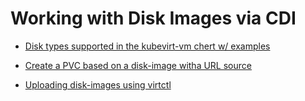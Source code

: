 # Working with Disk Images via CDI

- [Disk types supported in the kubevirt-vm chert w/ examples](https://github.com/cloudymax/kubevirt-community-stack/blob/main/charts/kubevirt-vm/Disks.md)

- [Create a PVC based on a disk-image witha URL source](https://github.com/cloudymax/kubevirt-community-stack/blob/main/examples/disks/debian12-cloud-pvc.yaml)

- [Uploading disk-images using virtctl](https://github.com/cloudymax/kubevirt-community-stack/blob/main/examples/disks/upload-local-image.md)
